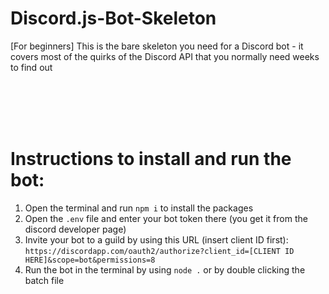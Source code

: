 # Discord.js-Bot-Skeleton
[For beginners] This is the bare skeleton you need for a Discord bot - it covers most of the quirks of the Discord API that you normally need weeks to find out


<br><br><br><br>

# Instructions to install and run the bot:
1. Open the terminal and run `npm i` to install the packages
2. Open the `.env` file and enter your bot token there (you get it from the discord developer page)
3. Invite your bot to a guild by using this URL (insert client ID first): `https://discordapp.com/oauth2/authorize?client_id=[CLIENT ID HERE]&scope=bot&permissions=8`
4. Run the bot in the terminal by using `node .` or by double clicking the batch file
